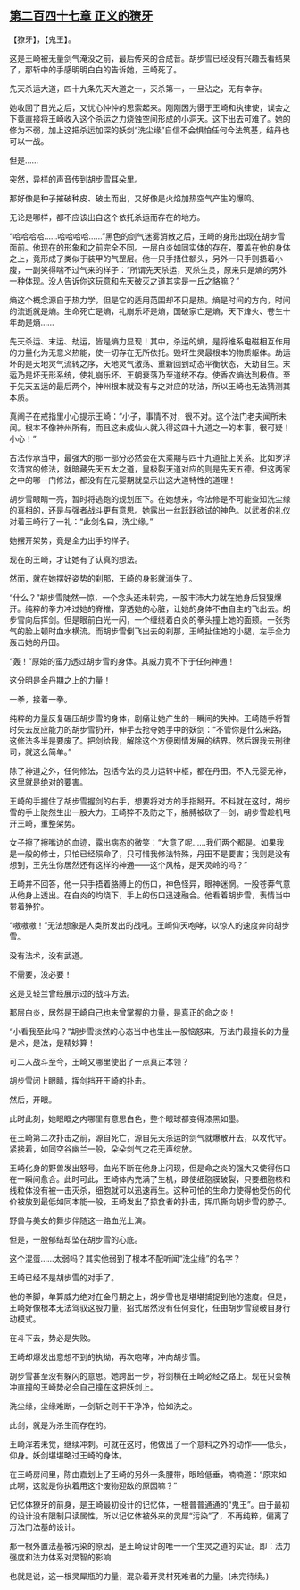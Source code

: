 ## [第二百四十七章 正义的獠牙](https://www.xxbiquge.com/11_11207/8952648.html)


  【獠牙】，【鬼王】。

  这是王崎被无量剑气淹没之前，最后传来的合成音。胡步雪已经没有兴趣去看结果了，那斩中的手感明明白白的告诉她，王崎死了。

  先天杀运大道，四十九条先天大道之一，灭杀第一，一旦沾之，无有幸存。

  她收回了目光之后，又忧心忡忡的思索起来。刚刚因为慑于王崎和执律使，误会之下竟直接将王崎收入这个杀运之力烧蚀空间形成的小洞天。这下出去可难了。她的修为不弱，加上这把杀运加深的妖剑“洗尘缘”自信不会惧怕任何今法筑基，结丹也可以一战。

  但是……

  突然，异样的声音传到胡步雪耳朵里。

  那好像是种子摧破种皮、破土而出，又好像是火焰加热空气产生的爆鸣。

  无论是哪样，都不应该出自这个依托杀运而存在的地方。

  “哈哈哈哈……哈哈哈哈……”黑色的剑气迷雾消散之后，王崎的身形出现在胡步雪面前。他现在的形象和之前完全不同。一层白炎如同实体的存在，覆盖在他的身体之上，竟形成了类似于装甲的气罡层。他一只手捂住额头，另外一只手则捂着小腹，一副笑得喘不过气来的样子：“所谓先天杀运，灭杀生灵，原来只是熵的另外一种体现。没人告诉你这玩意和先天破灭之道其实是一丘之貉嘛？”

  熵这个概念源自于热力学，但是它的适用范围却不只是热。熵是时间的方向，时间的流逝就是熵。生命死亡是熵，礼崩乐坏是熵，国破家亡是熵，天下烽火、苍生十年劫是熵……

  先天杀运、末运、劫运，皆是熵力显现！其中，杀运的熵，是将维系电磁相互作用的力量化为无意义热能，使一切存在无所依托。毁坏生灵最根本的物质躯体。劫运坏的是天地灵气流转之序，天地灵气激荡、重新回到动态平衡状态，天劫自生。末运乃是坏无形系统，使礼崩乐坏、王朝衰落乃至道统不存。使香农熵达到极值。至于先天五运的最后两个，神州根本就没有与之对应的功法，所以王崎也无法猜测其本质。

  真阐子在戒指里小心提示王崎：“小子，事情不对，很不对。这个法门老夫闻所未闻。根本不像神州所有，而且这未成仙人就入得这四十九道之一的本事，很可疑！小心！”

  古法传承当中，最强大的那一部分必然会在大乘期与四十九道扯上关系。比如罗浮玄清宫的修法，就暗藏先天五太之道，皇极裂天道对应的则是先天五德。但这两家之中的哪一门修法，都没有在元婴期就显示出这大道特性的道理！

  胡步雪眼睛一亮，暂时将逃跑的规划压下。在她想来，今法修是不可能查知洗尘缘的真相的，还是与强者战斗更有意思。她露出一丝跃跃欲试的神色。以武者的礼仪对着王崎行了一礼：“此剑名曰，洗尘缘。”

  她摆开架势，竟是全力出手的样子。

  现在的王崎，才让她有了认真的想法。

  然而，就在她摆好姿势的刹那，王崎的身影就消失了。

  “什么？”胡步雪陡然一惊，一个念头还未转完，一股丰沛大力就在她身后狠狠爆开。纯粹的拳力冲过她的脊椎，穿透她的心脏，让她的身体不由自主的飞出去。胡步雪向后挥剑。但是眼前白光一闪，一个缠绕着白炎的拳头撞上她的面颊。一张秀气的脸上顿时血水横流。而胡步雪倒飞出去的刹那，王崎扯住她的小腿，左手全力轰击她的丹田。

  “轰！”原始的蛮力透过胡步雪的身体。其威力竟不下于任何神通！

  这分明是金丹期之上的力量！

  一拳，接着一拳。

  纯粹的力量反复碾压胡步雪的身体，剧痛让她产生的一瞬间的失神。王崎随手将暂时失去反应能力的胡步雪扔开，伸手去抢夺她手中的妖剑：“不管你是什么来路，这修法多半是要废了。把剑给我，解除这个方便剧情发展的结界。然后跟我去刑律司，就这么简单。”

  除了神道之外，任何修法，包括今法的灵力运转中枢，都在丹田。不入元婴元神，这里就是绝对的要害。

  王崎的手握住了胡步雪握剑的右手，想要将对方的手指掰开。不料就在这时，胡步雪的手上陡然生出一股大力。王崎猝不及防之下，胳膊被砍了一剑，胡步雪趁机甩开王崎，重整架势。

  女子擦了擦嘴边的血迹，露出病态的微笑：“大意了呢……我们两个都是。如果我是一般的修士，只怕已经殒命了，只可惜我修法特殊，丹田不是要害；我则是没有想到，王先生你居然还有这样的神通——这个风格，是天灵岭的吗？”

  王崎并不回答，他一只手捂着胳膊上的伤口，神色怪异，眼神迷惘。一股苍莽气意从他身上透出。在白炎的灼烧下，手上的伤口迅速融合。他看着胡步雪，表情当中带着狰狞。

  “嗷嗷嗷！”无法想象是人类所发出的战吼。王崎仰天咆哮，以惊人的速度奔向胡步雪。

  没有法术，没有武道。

  不需要，没必要！

  这是艾轻兰曾经展示过的战斗方法。

  那层白炎，居然是王崎自己也未曾掌握的力量，是真正的命之炎！

  “小看我至此吗？”胡步雪淡然的心态当中也生出一股恼怒来。万法门最擅长的力量是术，是法，是精妙算！

  可二人战斗至今，王崎又哪里使出了一点真正本领？

  胡步雪闭上眼睛，挥剑挡开王崎的扑击。

  然后，开眼。

  此时此刻，她眼眶之内哪里有意思白色，整个眼球都变得漆黑如墨。

  在王崎第二次扑击之前，源自死亡，源自先天杀运的剑气就爆散开去，以攻代守。紧接着，如同空谷幽兰一般，朵朵剑气之花无声绽放。

  王崎化身的野兽发出怒号。血光不断在他身上闪现，但是命之炎的强大又使得伤口在一瞬间愈合。此时可此，王崎体内充满了生机，即使细胞膜破裂，只要细胞核和线粒体没有被一击灭杀，细胞就可以迅速再生。这种可怕的生命力使得他受伤的代价被放到最低如同本能一般，王崎发出了掠食者的扑击，挥爪撕向胡步雪的脖子。

  野兽与美女的舞步伴随这一路血光上演。

  但是，一股郁结却坠在胡步雪的心底。

  这个混蛋……太弱吗？其实他弱到了根本不配听闻“洗尘缘”的名字？

  王崎已经不是胡步雪的对手了。

  他的拳脚，单算威力绝对在金丹期之上，胡步雪也是堪堪捕捉到他的速度。但是，王崎好像根本无法驾驭这股力量，招式居然没有任何变化，任由胡步雪窥破自身行动模式。

  在斗下去，势必是失败。

  王崎却爆发出意想不到的执拗，再次咆哮，冲向胡步雪。

  胡步雪甚至没有躲闪的意思。她跨出一步，将剑横在王崎必经之路上。现在只会横冲直撞的王崎势必会自己撞在这把妖剑上。

  洗尘缘，尘缘难断，一剑斩之则干干净净，恰如洗之。

  此剑，就是为杀生而存在的。

  王崎浑若未觉，继续冲刺。可就在这时，他做出了一个意料之外的动作——低头，仰身。妖剑堪堪略过王崎的身体。

  在王崎房间里，陈由嘉划上了王崎的另外一条腰带，眼睑低垂，喃喃道：“原来如此啊，这就是你执着用这个废物迎敌的原因嘛？”

  记忆体獠牙的前身，是王崎最初设计的记忆体，一根普普通通的“鬼王”。由于最初的设计没有限制只读属性，所以记忆体被外来的灵犀“污染”了，不再纯粹，偏离了万法门法基的设计。

  那一根外置法基被污染的原因，是王崎设计的唯一一个生灵之道的实证。即：法力强度和法力体系对灵智的影响

  也就是说，这一根灵犀瓶的力量，混杂着开灵村死难者的力量。(未完待续。)

